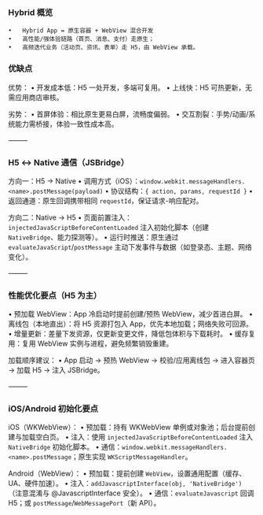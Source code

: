 ### Hybrid 概览

    •	Hybrid App = 原生容器 + WebView 混合开发
    •	高性能/强体验链路（首页、消息、支付）走原生；
    •	高频迭代业务（活动页、资讯、表单）走 H5，由 WebView 承载。

### 优缺点

优势：
• 开发成本低：H5 一处开发，多端可复用。
• 上线快：H5 可热更新，无需应用商店审核。

劣势：
• 首屏体验：相比原生更易白屏，流畅度偏弱。
• 交互割裂：手势/动画/系统能力需桥接，体验一致性成本高。

⸻

### H5 ↔ Native 通信（JSBridge）

方向一：H5 → Native
• 调用方式（iOS）：`window.webkit.messageHandlers.<name>.postMessage(payload)`
• 协议结构：`{ action, params, requestId }`
• 返回通道：原生回调携带相同 `requestId`，保证请求-响应配对。

方向二：Native → H5
• 页面前置注入：`injectedJavaScriptBeforeContentLoaded` 注入初始化脚本（创建 `NativeBridge`、能力探测等）。
• 运行时推送：原生通过 `evaluateJavaScript`/`postMessage` 主动下发事件与数据（如登录态、主题、网络变化）。

⸻

### 性能优化要点（H5 为主）

• 预加载 WebView：App 冷启动时提前创建/预热 WebView，减少首进白屏。
• 离线包（本地直出）：将 H5 资源打包入 App，优先本地加载；网络失败可回源。
• 增量更新：差量下发资源，仅更新变更文件，降低包体积与下载耗时。
• 缓存复用：复用 WebView 实例与进程，避免频繁销毁重建。

加载顺序建议：
• App 启动 → 预热 WebView → 校验/应用离线包 → 进入容器页 → 加载 H5 → 注入 JSBridge。

⸻

### iOS/Android 初始化要点

iOS（WKWebView）：
• 预加载：持有 WKWebView 单例或对象池；后台提前创建与加载空白页。
• 注入：使用 `injectedJavaScriptBeforeContentLoaded` 注入 `NativeBridge` 初始化脚本。
• 通信：`window.webkit.messageHandlers.<name>.postMessage`；原生实现 `WKScriptMessageHandler`。

Android（WebView）：
• 预加载：提前创建 `WebView`，设置通用配置（缓存、UA、硬件加速）。
• 注入：`addJavascriptInterface(obj, 'NativeBridge')`（注意混淆与 @JavascriptInterface 安全）。
• 通信：`evaluateJavascript` 回调 H5；或 `postMessage`/`WebMessagePort`（新 API）。
